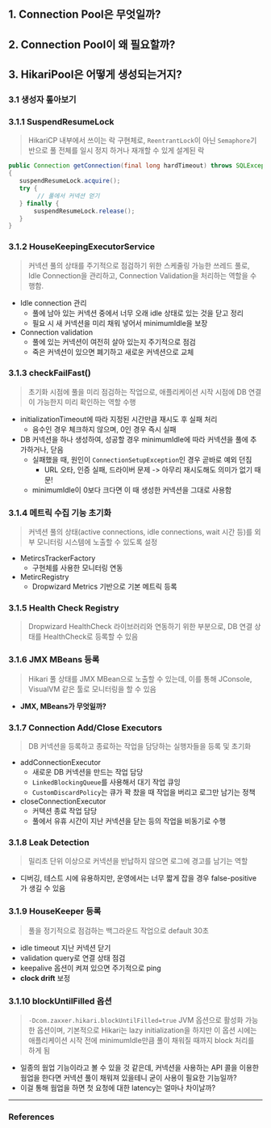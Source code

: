 ## 1. Connection Pool은 무엇일까?



## 2. Connection Pool이 왜 필요할까?


## 3. HikariPool은 어떻게 생성되는거지?

### 3.1 생성자 톺아보기
### 3.1.1 SuspendResumeLock

> HikariCP 내부에서 쓰이는 락 구현체로, `ReentrantLock`이 아닌 `Semaphore`기반으로 풀 전체를 일시 정지 하거나 재개할 수 있게 설계된 락

```java
public Connection getConnection(final long hardTimeout) throws SQLException  
{  
   suspendResumeLock.acquire();
   try {
		// 풀에서 커넥션 얻기
   } finally {
	   suspendResumeLock.release();
   }
}
```

### 3.1.2 HouseKeepingExecutorService

> 커넥션 풀의 상태를 주기적으로 점검하기 위한 스케줄링 가능한 쓰레드 풀로, Idle Connection을 관리하고, Connection Validation을 처리하는 역할을 수행함.

- Idle connection 관리
	- 풀에 남아 있는 커넥션 중에서 너무 오래 idle 상태로 있는 것을 닫고 정리
	- 필요 시 새 커넥션을 미리 채워 넣어서 minimumIdle을 보장
- Connection validation
	- 풀에 있는 커넥션이 여전히 살아 있는지 주기적으로 점검
	- 죽은 커넥션이 있으면 폐기하고 새로운 커넥션으로 교체

### 3.1.3 checkFailFast()

> 초기화 시점에 풀을 미리 점검하는 작업으로, 애플리케이션 시작 시점에 DB 연결이 가능한지 미리 확인하는 역할 수행

- initializationTimeout에 따라 지정된 시간만큼 재시도 후 실패 처리
	- 음수인 경우 체크하지 않으며, 0인 경우 즉시 실패
- DB 커넥션을 하나 생성하여, 성공할 경우 minimumIdle에 따라 커넥션을 풀에 추가하거나, 닫음
	- 실패했을 때, 원인이 `ConnectionSetupException`인 경우 곧바로 예외 던짐
		- URL 오타, 인증 실패, 드라이버 문제 -> 아무리 재시도해도 의미가 없기 때문!
	- minimumIdle이 0보다 크다면 이 때 생성한 커넥션을 그대로 사용함

### 3.1.4 메트릭 수집 기능 초기화

> 커넥션 풀의 상태(active connections, idle connections, wait 시간 등)를 외부 모니터링 시스템에 노출할 수 있도록 설정

- MetircsTrackerFactory
	- 구현체를 사용한 모니터링 연동
- MetircRegistry
	- Dropwizard Metrics 기반으로 기본 메트릭 등록

### 3.1.5 Health Check Registry

> Dropwizard HealthCheck 라이브러리와 연동하기 위한 부분으로, DB 연결 상태를 HealthCheck로 등록할 수 있음

### 3.1.6 JMX MBeans 등록

> Hikari 풀 상태를 JMX MBean으로 노출할 수 있는데, 이를 통해 JConsole, VisualVM 같은 툴로 모니터링을 할 수 있음

- **JMX, MBeans가 무엇일까?**

### 3.1.7 Connection Add/Close Executors

> DB 커넥션을 등록하고 종료하는 작업을 담당하는 실행자들을 등록 및 초기화

- addConnectionExecutor
	- 새로운 DB 커넥션을 만드는 작업 담당
	- `LinkedBlockingQueue`를 사용해서 대기 작업 큐잉
	- `CustomDiscardPolicy`는 큐가 꽉 찼을 때 작업을 버리고 로그만 남기는 정책
- closeConnectionExecutor
	- 커텍션 종료 작업 담당
	- 풀에서 유휴 시간이 지난 커넥션을 닫는 등의 작업을 비동기로 수행

### 3.1.8 Leak Detection
> 밀리초 단위 이상으로 커넥션을 반납하지 않으면 로그에 경고를 남기는 역할

- 디버깅, 테스트 시에 유용하지만, 운영에서는 너무 짧게 잡을 경우 false-positive가 생길 수 있음

### 3.1.9 HouseKeeper 등록

> 풀을 정기적으로 점검하는 백그라운드 작업으로 default 30초

- idle timeout 지난 커넥션 닫기
- validation query로 연결 상태 점검
- keepalive 옵션이 켜져 있으면 주기적으로 ping
- **clock drift** 보정

### 3.1.10 blockUntilFilled 옵션

> `-Dcom.zaxxer.hikari.blockUntilFilled=true` JVM 옵션으로 활성화 가능한 옵션이며, 기본적으로 Hikari는 lazy initialization을 하지만 이 옵션 시에는 애플리케이션 시작 전에 minimumIdle만큼 풀이 채워질 때까지 block 처리를 하게 됨

- 일종의 웜업 기능이라고 볼 수 있을 것 같은데, 커넥션을 사용하는 API 콜을 이용한 웜업을 한다면 커넥션 풀이 채워져 있을테니 굳이 사용이 필요한 기능일까?
- 이걸 통해 웜업을 하면 첫 요청에 대한 latency는 얼마나 차이날까?

----
### References
